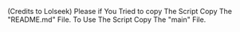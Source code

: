 (Credits to Lolseek)
Please if You Tried to copy The Script Copy The "README.md" File.
To Use The Script Copy The "main" File.
